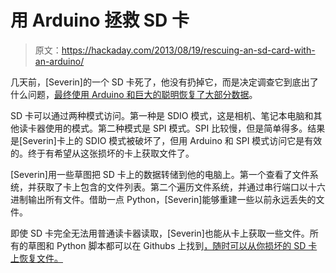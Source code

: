# 用 Arduino 拯救 SD 卡

> 原文：<https://hackaday.com/2013/08/19/rescuing-an-sd-card-with-an-arduino/>

几天前，[Severin]的一个 SD 卡死了，他没有扔掉它，而是决定调查它到底出了什么问题，[最终使用 Arduino 和巨大的聪明恢复了大部分数据](http://tech.tiefpunkt.com/2013/08/sd-card-recovery-using-an-arduino/)。

SD 卡可以通过两种模式访问。第一种是 SDIO 模式，这是相机、笔记本电脑和其他读卡器使用的模式。第二种模式是 SPI 模式。SPI 比较慢，但是简单得多。结果是[Severin]卡上的 SDIO 模式被破坏了，但用 Arduino 和 SPI 模式访问它是有效的。终于有希望从这张损坏的卡上获取文件了。

[Severin]用一些草图把 SD 卡上的数据转储到他的电脑上。第一个查看了文件系统，并获取了卡上包含的文件列表。第二个遍历文件系统，并通过串行端口以十六进制输出所有文件。借助一点 Python，[Severin]能够重建一些以前永远丢失的文件。

即使 SD 卡完全无法用普通读卡器读取，[Severin]也能从卡上获取一些文件。所有的草图和 Python 脚本都可以在 Githubs 上找到[，随时可以从你损坏的 SD 卡上恢复文件。](https://github.com/tiefpunkt/arduino_sd_recovery)